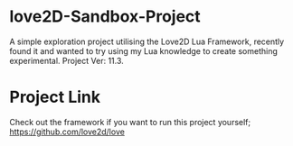 # love2D-Sandbox-Project
A simple exploration project utilising the Love2D Lua Framework, recently found it and wanted to try using my Lua knowledge to create something experimental. 
Project Ver: 11.3.

# Project Link
Check out the framework if you want to run this project yourself; https://github.com/love2d/love
